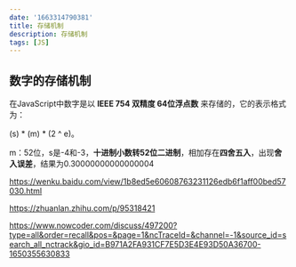 ```yaml
---
date: '1663314790381'
title: 存储机制
description: 存储机制
tags: [JS]
---
```

## 数字的存储机制

在JavaScript中数字是以 **IEEE 754 双精度 64位浮点数** 来存储的，它的表示格式为：

(s) * (m) * (2 ^ e)。

m：52位，s是-4和-3，**十进制小数转52位二进制**，相加存在**四舍五入**，出现**舍入误差**，结果为0.30000000000000004

https://wenku.baidu.com/view/1b8ed5e60608763231126edb6f1aff00bed57030.html

https://zhuanlan.zhihu.com/p/95318421

https://www.nowcoder.com/discuss/497200?type=all&order=recall&pos=&page=1&ncTraceId=&channel=-1&source_id=search_all_nctrack&gio_id=B971A2FA931CF7E5D3E4E93D50A36700-1650355630833